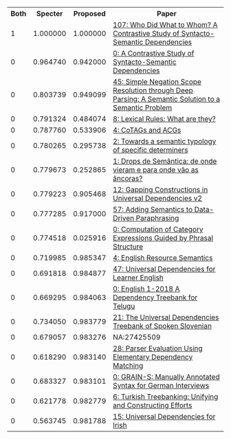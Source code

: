 <html><table><tr>
<th>Both</th>
<th>Specter</th>
<th>Proposed</th>
<th>Paper</th>
</tr>
<tr>
<td>1</td>
<td>1.000000</td>
<td>1.000000</td>
<td><a href="https://www.semanticscholar.org/paper/83345913258ffe0bc5cae92392b456a912280105">107: Who Did What to Whom? A Contrastive Study of Syntacto-Semantic Dependencies</a></td>
</tr>
<tr>
<td>0</td>
<td>0.964740</td>
<td>0.942000</td>
<td><a href="https://www.semanticscholar.org/paper/72ca4c439cd1a406c5c065312d47b8e83da85361">0: A Contrastive Study of Syntacto-Semantic Dependencies</a></td>
</tr>
<tr>
<td>0</td>
<td>0.803739</td>
<td>0.949099</td>
<td><a href="https://www.semanticscholar.org/paper/729da2e6ba1493b965de3cecdaf579eee0a1874b">45: Simple Negation Scope Resolution through Deep Parsing: A Semantic Solution to a Semantic Problem</a></td>
</tr>
<tr>
<td>0</td>
<td>0.791324</td>
<td>0.484074</td>
<td><a href="https://www.semanticscholar.org/paper/c85f0e852d130e1d69e47a8509ee028b3ae4cf8b">8: Lexical Rules: What are they?</a></td>
</tr>
<tr>
<td>0</td>
<td>0.787760</td>
<td>0.533906</td>
<td><a href="https://www.semanticscholar.org/paper/81d97d2ab848b647131ac850fb6ad29edc7327bd">4: CoTAGs and ACGs</a></td>
</tr>
<tr>
<td>0</td>
<td>0.780265</td>
<td>0.295738</td>
<td><a href="https://www.semanticscholar.org/paper/062d080f3c14eac33b099c4588ba9ea4a2b10b70">2: Towards a semantic typology of specific determiners</a></td>
</tr>
<tr>
<td>0</td>
<td>0.779673</td>
<td>0.252865</td>
<td><a href="https://www.semanticscholar.org/paper/1723e4d2d677a916865b26d86bcd4671e6a06565">1: Drops de Semântica: de onde vieram e para onde vão as âncoras?</a></td>
</tr>
<tr>
<td>0</td>
<td>0.779223</td>
<td>0.905468</td>
<td><a href="https://www.semanticscholar.org/paper/6fdc98746ea42da2f60a90b6c86a42f5d830c3e4">12: Gapping Constructions in Universal Dependencies v2</a></td>
</tr>
<tr>
<td>0</td>
<td>0.777285</td>
<td>0.917000</td>
<td><a href="https://www.semanticscholar.org/paper/452a675962ae0c525ce61c7c222e3de2e2e7742c">57: Adding Semantics to Data-Driven Paraphrasing</a></td>
</tr>
<tr>
<td>0</td>
<td>0.774518</td>
<td>0.025916</td>
<td><a href="https://www.semanticscholar.org/paper/832c753dedd0705cb206b2f5d88ac73965e44fa3">0: Computation of Category Expressions Guided by Phrasal Structure</a></td>
</tr>
<tr>
<td>0</td>
<td>0.719985</td>
<td>0.985347</td>
<td><a href="https://www.semanticscholar.org/paper/0f95557becc063a92f4fe36affb6ba942be6801f">4: English Resource Semantics</a></td>
</tr>
<tr>
<td>0</td>
<td>0.691818</td>
<td>0.984877</td>
<td><a href="https://www.semanticscholar.org/paper/eb82f228531f4e3f360454e40de3d53e41631410">47: Universal Dependencies for Learner English</a></td>
</tr>
<tr>
<td>0</td>
<td>0.669295</td>
<td>0.984063</td>
<td><a href="https://www.semanticscholar.org/paper/b65940d2843dd8e2286998e1c1f4914fd3a5da64">0: English 1-2018 A Dependency Treebank for Telugu</a></td>
</tr>
<tr>
<td>0</td>
<td>0.734050</td>
<td>0.983779</td>
<td><a href="https://www.semanticscholar.org/paper/51939b098c58dd231f7a4d91bb29e30d03d89277">21: The Universal Dependencies Treebank of Spoken Slovenian</a></td>
</tr>
<tr>
<td>0</td>
<td>0.679057</td>
<td>0.983276</td>
<td>NA:27425509</td>
</tr>
<tr>
<td>0</td>
<td>0.618290</td>
<td>0.983140</td>
<td><a href="https://www.semanticscholar.org/paper/84014edd8471ef76baa2148429db86e17a4a7f5d">28: Parser Evaluation Using Elementary Dependency Matching</a></td>
</tr>
<tr>
<td>0</td>
<td>0.683327</td>
<td>0.983101</td>
<td><a href="https://www.semanticscholar.org/paper/4bb19f1b6fb7e44bbf9e8627e9488aab6d2e3236">0: GRAIN-S: Manually Annotated Syntax for German Interviews</a></td>
</tr>
<tr>
<td>0</td>
<td>0.621778</td>
<td>0.982779</td>
<td><a href="https://www.semanticscholar.org/paper/172e5a3ec8e9d2ef1e525dc3c264e5c10a9eb986">6: Turkish Treebanking: Unifying and Constructing Efforts</a></td>
</tr>
<tr>
<td>0</td>
<td>0.563745</td>
<td>0.981788</td>
<td><a href="https://www.semanticscholar.org/paper/b1d8c80dfea9c6787ebf099633403a0f8d144502">15: Universal Dependencies for Irish</a></td>
</tr>
</table></html>
